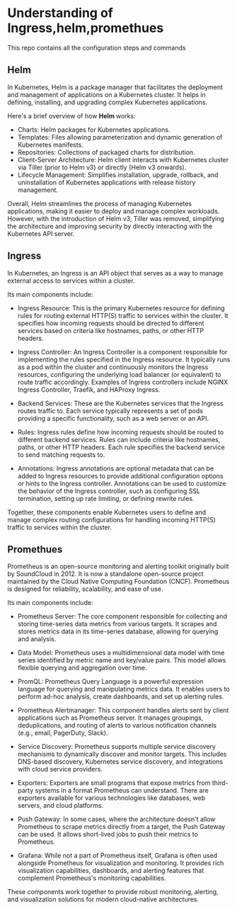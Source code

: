 # Understanding of Ingress,helm,promethues

This repo contains all the configuration steps and commands 

## Helm 

In Kubernetes, Helm is a package manager that facilitates the deployment and management of applications on a Kubernetes cluster. It helps in defining, installing, and upgrading complex Kubernetes applications. 

Here's a brief overview of how <b> Helm </b> works:

- Charts: Helm packages for Kubernetes applications.
- Templates: Files allowing parameterization and dynamic generation of Kubernetes manifests.
- Repositories: Collections of packaged charts for distribution.
- Client-Server Architecture: Helm client interacts with Kubernetes cluster via Tiller (prior to Helm v3) or directly (Helm v3 onwards).
- Lifecycle Management: Simplifies installation, upgrade, rollback, and uninstallation of Kubernetes applications with release history management.

Overall, Helm streamlines the process of managing Kubernetes applications, making it easier to deploy and manage complex workloads. However, with the introduction of Helm v3, Tiller was removed, simplifying the architecture and improving security by directly interacting with the Kubernetes API server.


## Ingress

In Kubernetes, an Ingress is an API object that serves as a way to manage external access to services within a cluster. 

Its main components include:

- Ingress Resource: This is the primary Kubernetes resource for defining rules for routing external HTTP(S) traffic to services within the cluster. It specifies how incoming requests should be directed to different services based on criteria like hostnames, paths, or other HTTP headers.

- Ingress Controller: An Ingress Controller is a component responsible for implementing the rules specified in the Ingress resource. It typically runs as a pod within the cluster and continuously monitors the Ingress resources, configuring the underlying load balancer (or equivalent) to route traffic accordingly. Examples of Ingress controllers include NGINX Ingress Controller, Traefik, and HAProxy Ingress.

- Backend Services: These are the Kubernetes services that the Ingress routes traffic to. Each service typically represents a set of pods providing a specific functionality, such as a web server or an API.

- Rules: Ingress rules define how incoming requests should be routed to different backend services. Rules can include criteria like hostnames, paths, or other HTTP headers. Each rule specifies the backend service to send matching requests to.

- Annotations: Ingress annotations are optional metadata that can be added to Ingress resources to provide additional configuration options or hints to the Ingress controller. Annotations can be used to customize the behavior of the Ingress controller, such as configuring SSL termination, setting up rate limiting, or defining rewrite rules.

Together, these components enable Kubernetes users to define and manage complex routing configurations for handling incoming HTTP(S) traffic to services within the cluster.

## Promethues


Prometheus is an open-source monitoring and alerting toolkit originally built by SoundCloud in 2012. It is now a standalone open-source project maintained by the Cloud Native Computing Foundation (CNCF). Prometheus is designed for reliability, scalability, and ease of use. 

Its main components include:

- Prometheus Server: The core component responsible for collecting and storing time-series data metrics from various targets. It scrapes and stores metrics data in its time-series database, allowing for querying and analysis.

- Data Model: Prometheus uses a multidimensional data model with time series identified by metric name and key/value pairs. This model allows flexible querying and aggregation over time.

- PromQL: Prometheus Query Language is a powerful expression language for querying and manipulating metrics data. It enables users to perform ad-hoc analysis, create dashboards, and set up alerting rules.

- Prometheus Alertmanager: This component handles alerts sent by client applications such as Prometheus server. It manages groupings, deduplications, and routing of alerts to various notification channels (e.g., email, PagerDuty, Slack).

- Service Discovery: Prometheus supports multiple service discovery mechanisms to dynamically discover and monitor targets. This includes DNS-based discovery, Kubernetes service discovery, and integrations with cloud service providers.

- Exporters: Exporters are small programs that expose metrics from third-party systems in a format Prometheus can understand. There are exporters available for various technologies like databases, web servers, and cloud platforms.

- Push Gateway: In some cases, where the architecture doesn't allow Prometheus to scrape metrics directly from a target, the Push Gateway can be used. It allows short-lived jobs to push their metrics to Prometheus.

- Grafana: While not a part of Prometheus itself, Grafana is often used alongside Prometheus for visualization and monitoring. It provides rich visualization capabilities, dashboards, and alerting features that complement Prometheus's monitoring capabilities.

These components work together to provide robust monitoring, alerting, and visualization solutions for modern cloud-native architectures.